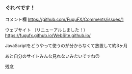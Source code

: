 ### ぐれべです！
コメント欄
https://github.com/FuguFX/Comments/issues/1

ウェブサイト （リニューアルしました！）
https://fugufx.github.io/WebSite.github.io/

JavaScriptをどうやって使うのが分からなくて放置して約3ヶ月

あと自分のサイトみんな見れないみたいですね😒

残念
<!--
**FuguFX/FuguFX** is a ✨ _special_ ✨ repository because its `README.md` (this file) appears on your GitHub profile.

Here are some ideas to get you started:

- 🔭 I’m currently working on ...
- 🌱 I’m currently learning ...
- 👯 I’m looking to collaborate on ...
- 🤔 I’m looking for help with ...
- 💬 Ask me about ...
- 📫 How to reach me: ...
- 😄 Pronouns: ...
- ⚡ Fun fact: ...
-->
